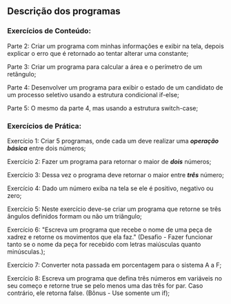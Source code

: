 ## Descrição dos programas

### Exercícios de Conteúdo:

Parte 2: Criar um programa com minhas informações e exibir na tela, depois explicar o erro que é retornado ao tentar alterar uma constante;

Parte 3: Criar um programa para calcular a área e o perímetro de um retângulo;

Parte 4: Desenvolver um programa para exibir o estado de um candidato de um processo seletivo usando a estrutura condicional if-else;

Parte 5: O mesmo da parte 4, mas usando a estrutura switch-case;

### Exercícios de Prática:

Exercício 1: Criar 5 programas, onde cada um deve realizar uma **_operação básica_** entre dois números;

Exercício 2: Fazer um programa para retornar o maior de **_dois_** números;

Exercício 3: Dessa vez o programa deve retornar o maior entre **_três_** número;

Exercício 4: Dado um número exiba na tela se ele é positivo, negativo ou zero;

Exercício 5: Neste exercício deve-se criar um programa que retorne se três ângulos definidos formam ou não um triângulo;

Exercício 6: "Escreva um programa que recebe o nome de uma peça de xadrez e retorne os movimentos que ela faz." (Desafio - Fazer funcionar tanto se o nome da peça for recebido com letras maiúsculas quanto minúsculas.);

Exercício 7: Converter nota passada em porcentagem para o sistema A a F;

Exercício 8: Escreva um programa que defina três números em variáveis no seu começo e retorne true se pelo menos uma das três for par. Caso contrário, ele retorna false. (Bônus - Use somente um if);


